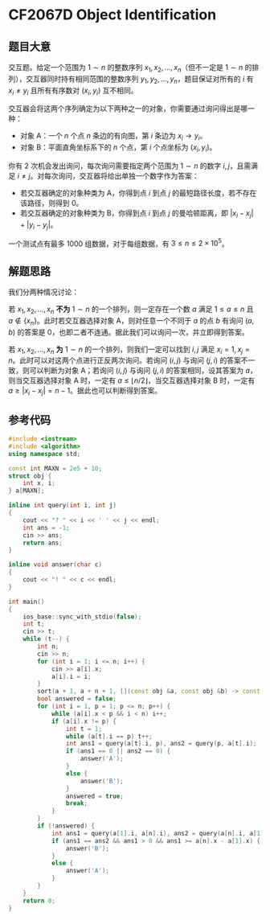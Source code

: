 # CF2067D Object Identification

## 题目大意

交互题。给定一个范围为 $1 \sim n$ 的整数序列 $x_1, x_2, \ldots, x_n$（但不一定是 $1 \sim n$ 的排列），交互器同时持有相同范围的整数序列 $y_1, y_2, \ldots, y_n$，题目保证对所有的 $i$ 有 $x_i \neq y_i$ 且所有有序数对 $(x_i, y_i)$ 互不相同。

交互器会将这两个序列确定为以下两种之一的对象，你需要通过询问得出是哪一种：

- 对象 A：一个 $n$ 个点 $n$ 条边的有向图，第 $i$ 条边为 $x_i \to y_i$。
- 对象 B：平面直角坐标系下的 $n$ 个点，第 $i$ 个点坐标为 $(x_i, y_i)$。

你有 $2$ 次机会发出询问，每次询问需要指定两个范围为 $1 \sim n$ 的数字 $i, j$，且需满足 $i \neq j$。对每次询问，交互器将给出单独一个数字作为答案：

- 若交互器确定的对象种类为 A，你得到点 $i$ 到点 $j$ 的最短路径长度，若不存在该路径，则得到 $0$。
- 若交互器确定的对象种类为 B，你得到点 $i$ 到点 $j$ 的曼哈顿距离，即 $|x_i - x_j| + |y_i - y_j|$。

一个测试点有最多 $1000$ 组数据，对于每组数据，有 $3 \leq n \leq 2 \times 10^5$。

## 解题思路

我们分两种情况讨论：

若 $x_1, x_2, \ldots, x_n$ **不为** $1 \sim n$ 的一个排列，则一定存在一个数 $a$ 满足 $1 \leq a \leq n$ 且 $a \not \in \{x_n\}$。此时若交互器选择对象 A，则对任意一个不同于 $a$ 的点 $b$ 有询问 $(a, b)$ 的答案是 $0$，也即二者不连通。据此我们可以询问一次，并立即得到答案。

若 $x_1, x_2, \ldots, x_n$ **为** $1 \sim n$ 的一个排列，则我们一定可以找到 $i, j$ 满足 $x_i = 1, x_j = n$。此时可以对这两个点进行正反两次询问。若询问 $(i, j)$ 与询问 $(j, i)$ 的答案不一致，则可以判断为对象 A；若询问 $(i, j)$ 与询问 $(j, i)$ 的答案相同，设其答案为 $a$，则当交互器选择对象 A 时，一定有 $a \leq \lfloor n/2 \rfloor$，当交互器选择对象 B 时，一定有 $a \geq |x_i - x_j| = n - 1$。据此也可以判断得到答案。

## 参考代码

```cpp
#include <iostream>
#include <algorithm>
using namespace std;

const int MAXN = 2e5 + 10;
struct obj {
    int x, i;
} a[MAXN];

inline int query(int i, int j)
{
    cout << "? " << i << ' ' << j << endl;
    int ans = -1;
    cin >> ans;
    return ans;
}

inline void answer(char c)
{
    cout << "! " << c << endl;
}

int main()
{
    ios_base::sync_with_stdio(false);
    int t;
    cin >> t;
    while (t--) {
        int n;
        cin >> n;
        for (int i = 1; i <= n; i++) {
            cin >> a[i].x;
            a[i].i = i;
        }
        sort(a + 1, a + n + 1, [](const obj &a, const obj &b) -> const bool { return a.x < b.x; });
        bool answered = false;
        for (int i = 1, p = 1; p <= n; p++) {
            while (a[i].x < p && i < n) i++;
            if (a[i].x != p) {
                int t = 1;
                while (a[t].i == p) t++;
                int ans1 = query(a[t].i, p), ans2 = query(p, a[t].i);
                if (ans1 == 0 || ans2 == 0) {
                    answer('A');
                }
                else {
                    answer('B');
                }
                answered = true;
                break;
            }
        }
        if (!answered) {
            int ans1 = query(a[1].i, a[n].i), ans2 = query(a[n].i, a[1].i);
            if (ans1 == ans2 && ans1 > 0 && ans1 >= a[n].x - a[1].x) {
                answer('B');
            }
            else {
                answer('A');
            }
        }
    }
    return 0;
}
```